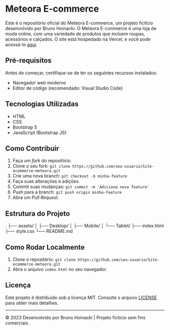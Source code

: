 # Meteora E-commerce

Este é o repositório oficial do Meteora E-commerce, um projeto fictício desenvolvido por Bruno Hoinacki. O Meteora E-commerce é uma loja de moda online, com uma variedade de produtos que incluem roupas, acessórios e calçados. O site está hospedado na Vercel, e você pode acessá-lo [aqui](https://site-ecommerce-meteora.vercel.app/).

## Pré-requisitos

Antes de começar, certifique-se de ter os seguintes recursos instalados:

- Navegador web moderno
- Editor de código (recomendado: Visual Studio Code)

## Tecnologias Utilizadas

- HTML
- CSS
- Bootstrap 5
- JavaScript (Bootstrap JS)

## Como Contribuir

1. Faça um *fork* do repositório.
2. Clone o seu fork: `git clone https://github.com/seu-usuario/Site-ecommerce-meteora.git`
3. Crie uma nova branch: `git checkout -b minha-feature`
4. Faça suas alterações e adições.
5. Commit suas mudanças: `git commit -m 'Adiciona nova feature'`
6. Push para a branch: `git push origin minha-feature`
7. Abra um *Pull Request*.

## Estrutura do Projeto

.
├── assets/
│   ├── Desktop/
│   ├── Mobile/
│   └── Tablet/
├── index.html
├── style.css
└── README.md

## Como Rodar Localmente

1. Clone o repositório: `git clone https://github.com/seu-usuario/Site-ecommerce-meteora.git`
2. Abra o arquivo `index.html` no seu navegador.

## Licença

Este projeto é distribuído sob a licença MIT. Consulte o arquivo [LICENSE](LICENSE) para obter mais detalhes.

---

© 2023 Desenvolvido por Bruno Hoinacki | Projeto fictício sem fins comerciais.